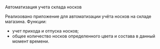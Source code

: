 Автоматизация учета склада носков

Реализовано приложение для автоматизации учёта носков на складе магазина.
Функции:
- учет прихода и отпуска носков;
- общее количество носков определенного цвета и состава в данный момент времени.
